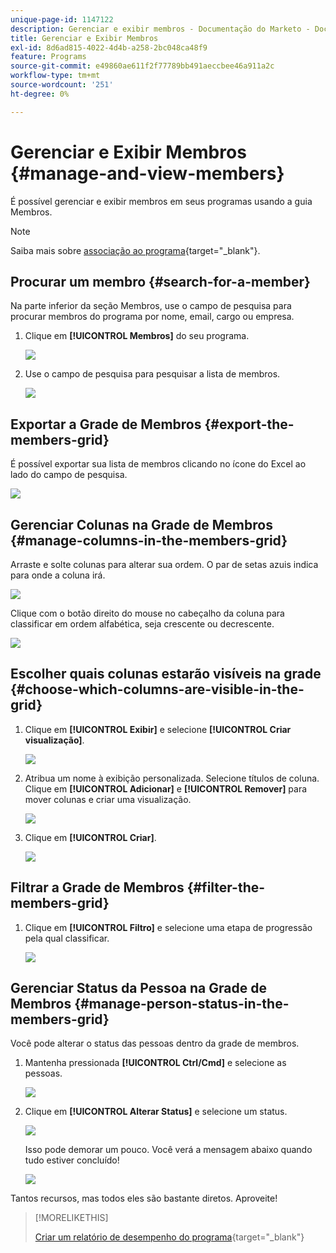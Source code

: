 ```yaml
---
unique-page-id: 1147122
description: Gerenciar e exibir membros - Documentação do Marketo - Documentação do produto
title: Gerenciar e Exibir Membros
exl-id: 8d6ad815-4022-4d4b-a258-2bc048ca48f9
feature: Programs
source-git-commit: e49860ae611f2f77789bb491aeccbee46a911a2c
workflow-type: tm+mt
source-wordcount: '251'
ht-degree: 0%

---
```


# Gerenciar e Exibir Membros {#manage-and-view-members}

É possível gerenciar e exibir membros em seus programas usando a guia Membros.

>[!NOTE]
>
>Saiba mais sobre [associação ao programa](/help/marketo/product-docs/core-marketo-concepts/programs/creating-programs/understanding-program-membership.md){target="_blank"}.

## Procurar um membro {#search-for-a-member}

Na parte inferior da seção Membros, use o campo de pesquisa para procurar membros do programa por nome, email, cargo ou empresa.

1. Clique em **[!UICONTROL Membros]** do seu programa.

   ![](assets/image2014-10-1-16-3a0-3a29.png)

1. Use o campo de pesquisa para pesquisar a lista de membros.

   ![](assets/image2014-10-1-16-3a7-3a20.png)

## Exportar a Grade de Membros {#export-the-members-grid}

É possível exportar sua lista de membros clicando no ícone do Excel ao lado do campo de pesquisa.

![](assets/image2014-10-1-16-3a9-3a55.png)

## Gerenciar Colunas na Grade de Membros {#manage-columns-in-the-members-grid}

Arraste e solte colunas para alterar sua ordem. O par de setas azuis indica para onde a coluna irá.

![](assets/image2014-10-1-16-3a25-3a30.png)

Clique com o botão direito do mouse no cabeçalho da coluna para classificar em ordem alfabética, seja crescente ou decrescente.

![](assets/image2014-10-1-17-3a3-3a28.png)

## Escolher quais colunas estarão visíveis na grade {#choose-which-columns-are-visible-in-the-grid}

1. Clique em **[!UICONTROL Exibir]** e selecione **[!UICONTROL Criar visualização]**.

   ![](assets/image2014-10-1-16-3a32-3a43.png)

1. Atribua um nome à exibição personalizada. Selecione títulos de coluna. Clique em **[!UICONTROL Adicionar]** e **[!UICONTROL Remover]** para mover colunas e criar uma visualização.

   ![](assets/image2014-10-1-16-3a36-3a52.png)

1. Clique em **[!UICONTROL Criar]**.

   ![](assets/image2014-10-1-16-3a38-3a7.png)

## Filtrar a Grade de Membros  {#filter-the-members-grid}

1. Clique em **[!UICONTROL Filtro]** e selecione uma etapa de progressão pela qual classificar.

   ![](assets/image2014-10-1-16-3a42-3a4.png)

## Gerenciar Status da Pessoa na Grade de Membros {#manage-person-status-in-the-members-grid}

Você pode alterar o status das pessoas dentro da grade de membros.

1. Mantenha pressionada **[!UICONTROL Ctrl/Cmd]** e selecione as pessoas.

   ![](assets/image2014-10-1-16-3a44-3a27.png)

1. Clique em **[!UICONTROL Alterar Status]** e selecione um status.

   ![](assets/image2014-10-1-16-3a47-3a45.png)

   Isso pode demorar um pouco. Você verá a mensagem abaixo quando tudo estiver concluído!

   ![](assets/changestatusconfirm.png)

Tantos recursos, mas todos eles são bastante diretos. Aproveite!

>[!MORELIKETHIS]
>
>[Criar um relatório de desempenho do programa](/help/marketo/product-docs/core-marketo-concepts/programs/program-performance-report/create-a-program-performance-report.md){target="_blank"}
